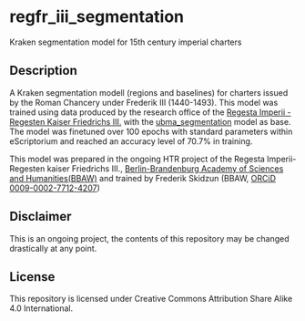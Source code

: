 # regfr_iii_segmentation
Kraken segmentation model for 15th century imperial charters

## Description
A Kraken segmentation modell (regions and baselines) for charters issued by the Roman Chancery under Frederik III (1440-1493).
This model was trained using data produced by the research office of the [Regesta Imperii - Regesten Kaiser Friedrichs III.](https://ri.bbaw.de/de) with the [ubma_segmentation](https://github.com/JKamlah/ubma-segmentation-ocr-model) model as base.
The model was finetuned over 100 epochs with standard parameters within eScriptorium and reached an accuracy level of 70.7% in training.

This model was prepared in the ongoing HTR project of the Regesta Imperii-Regesten kaiser Friedrichs III., [Berlin-Brandenburg Academy of Sciences and Humanities(BBAW)](https://www.bbaw.de) and trained by Frederik Skidzun (BBAW, [ORCiD 0009-0002-7712-4207](https://orcid.org/0009-0002-7712-4207))

## Disclaimer
This is an ongoing project, the contents of this repository may be changed drastically at any point.

## License
This repository is licensed under Creative Commons Attribution Share Alike 4.0 International.
